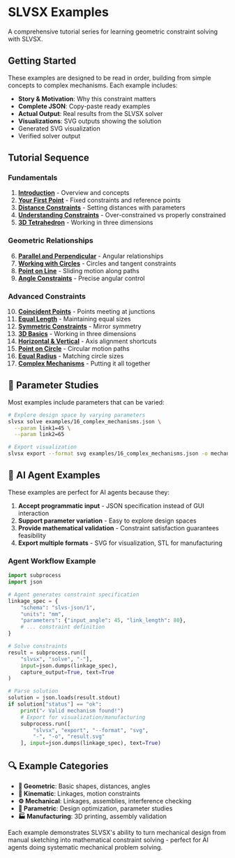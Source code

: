 # SLVSX Examples

A comprehensive tutorial series for learning geometric constraint solving with SLVSX.

## Getting Started

These examples are designed to be read in order, building from simple concepts to complex mechanisms. Each example includes:

- **Story & Motivation**: Why this constraint matters
- **Complete JSON**: Copy-paste ready examples
- **Actual Output**: Real results from the SLVSX solver
- **Visualizations**: SVG outputs showing the solution 
- Generated SVG visualization
- Verified solver output

## Tutorial Sequence

### Fundamentals
1. **[Introduction](00_introduction.md)** - Overview and concepts
2. **[Your First Point](01_first_point.md)** - Fixed constraints and reference points
3. **[Distance Constraints](02_distance_constraint.md)** - Setting distances with parameters
4. **[Understanding Constraints](03_constraints.md)** - Over-constrained vs properly constrained
5. **[3D Tetrahedron](04_3d_tetrahedron.md)** - Working in three dimensions

### Geometric Relationships
6. **[Parallel and Perpendicular](05_parallel_perpendicular.md)** - Angular relationships
7. **[Working with Circles](06_circles.md)** - Circles and tangent constraints
8. **[Point on Line](07_point_on_line.md)** - Sliding motion along paths
9. **[Angle Constraints](08_angles.md)** - Precise angular control

### Advanced Constraints
10. **[Coincident Points](09_coincident.md)** - Points meeting at junctions
11. **[Equal Length](10_equal_length.md)** - Maintaining equal sizes
12. **[Symmetric Constraints](11_symmetric.md)** - Mirror symmetry
13. **[3D Basics](12_3d_basics.md)** - Working in three dimensions
14. **[Horizontal & Vertical](13_horizontal_vertical.md)** - Axis alignment shortcuts
15. **[Point on Circle](14_point_on_circle.md)** - Circular motion paths
16. **[Equal Radius](15_equal_radius.md)** - Matching circle sizes
16. **[Complex Mechanisms](16_complex_mechanisms.md)** - Putting it all together


## 📐 Parameter Studies

Most examples include parameters that can be varied:

```bash
# Explore design space by varying parameters
slvsx solve examples/16_complex_mechanisms.json \
  --param link1=45 \
  --param link2=65

# Export visualization
slvsx export --format svg examples/16_complex_mechanisms.json -o mechanism.svg
```

## 🎯 AI Agent Examples

These examples are perfect for AI agents because they:

1. **Accept programmatic input** - JSON specification instead of GUI interaction
2. **Support parameter variation** - Easy to explore design spaces
3. **Provide mathematical validation** - Constraint satisfaction guarantees feasibility
4. **Export multiple formats** - SVG for visualization, STL for manufacturing

### Agent Workflow Example

```python
import subprocess
import json

# Agent generates constraint specification
linkage_spec = {
    "schema": "slvs-json/1",
    "units": "mm", 
    "parameters": {"input_angle": 45, "link_length": 80},
    # ... constraint definition
}

# Solve constraints
result = subprocess.run([
    "slvsx", "solve", "-"], 
    input=json.dumps(linkage_spec),
    capture_output=True, text=True
)

# Parse solution
solution = json.loads(result.stdout)
if solution["status"] == "ok":
    print("✓ Valid mechanism found!")
    # Export for visualization/manufacturing
    subprocess.run([
        "slvsx", "export", "--format", "svg", 
        "-", "-o", "result.svg"
    ], input=json.dumps(linkage_spec), text=True)
```

## 🔍 Example Categories

- **📏 Geometric**: Basic shapes, distances, angles
- **🔗 Kinematic**: Linkages, motion constraints  
- **⚙️ Mechanical**: Linkages, assemblies, interference checking
- **📐 Parametric**: Design optimization, parameter studies
- **🏭 Manufacturing**: 3D printing, assembly validation

Each example demonstrates SLVSX's ability to turn mechanical design from manual sketching into mathematical constraint solving - perfect for AI agents doing systematic mechanical problem solving.